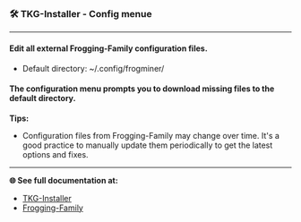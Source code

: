 ### 🛠️ TKG-Installer - Config menue

---

#### Edit all external Frogging-Family configuration files.
- Default directory: ~/.config/frogminer/

#### The configuration menu prompts you to download missing files to the default directory.

**Tips:**
- Configuration files from Frogging-Family may change over time. It's a good practice to manually update them periodically to get the latest options and fixes.

---

**🌐 See full documentation at:**
- [TKG-Installer](https://github.com/damachine/tkginstaller)
- [Frogging-Family](https://github.com/Frogging-Family/)
